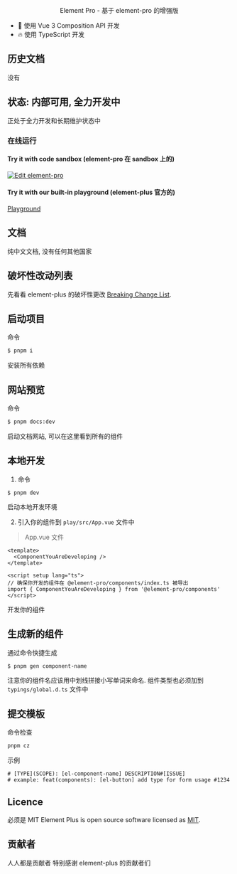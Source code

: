 <p align="center">Element Pro - 基于 element-pro 的增强版</p>

- 💪 使用 Vue 3 Composition API 开发
- 🔥 使用 TypeScript 开发

## 历史文档

没有

## 状态: 内部可用, 全力开发中

正处于全力开发和长期维护状态中

### 在线运行

#### Try it with code sandbox (element-pro 在 sandbox 上的)

[![Edit element-pro](https://codesandbox.io/static/img/play-codesandbox.svg)](https://codesandbox.io/s/element-pro-demo-dxtcr)

#### Try it with our built-in playground (element-plus 官方的)

[Playground](https://play.element-pro.org/)

## 文档

纯中文文档, 没有任何其他国家

## 破坏性改动列表

先看看 element-plus 的破坏性更改 [Breaking Change List](https://github.com/element-pro/element-pro/issues/162).

## 启动项目

命令

```bash
$ pnpm i
```

安装所有依赖

## 网站预览

命令

```bash
$ pnpm docs:dev
```

启动文档网站, 可以在这里看到所有的组件

## 本地开发

1. 命令

```shell
$ pnpm dev
```

启动本地开发环境

2. 引入你的组件到 `play/src/App.vue` 文件中

> App.vue 文件

```vue
<template>
  <ComponentYouAreDeveloping />
</template>

<script setup lang="ts">
// 确保你开发的组件在 @element-pro/components/index.ts 被导出
import { ComponentYouAreDeveloping } from '@element-pro/components'
</script>
```

开发你的组件

## 生成新的组件

通过命令快捷生成

```bash
$ pnpm gen component-name
```

注意你的组件名应该用中划线拼接小写单词来命名.
组件类型也必须加到 `typings/global.d.ts` 文件中

## 提交模板

命令检查

```bash
pnpm cz
```

示例

```
# [TYPE](SCOPE): [el-component-name] DESCRIPTION#[ISSUE]
# example: feat(components): [el-button] add type for form usage #1234
```

## Licence

必须是 MIT
Element Plus is open source software licensed as
[MIT](https://github.com/element-pro/element-pro/blob/master/LICENSE).

## 贡献者

人人都是贡献者
特别感谢 element-plus 的贡献者们
